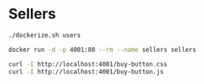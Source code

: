 # Sellers

```bash
./dockerize.sh users
```

```bash
docker run -d -p 4001:80 --rm --name sellers sellers 
```

```bash
curl -I http://localhost:4001/buy-button.css
curl -I http://localhost:4001/buy-button.js
```
